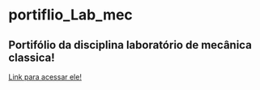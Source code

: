 # portiflio_Lab_mec

<h2>Portifólio da disciplina laboratório de mecânica classica!</h2>

<a href="https://august0n3.github.io/portifolio_Lab_mec/">Link para acessar ele!</a>
